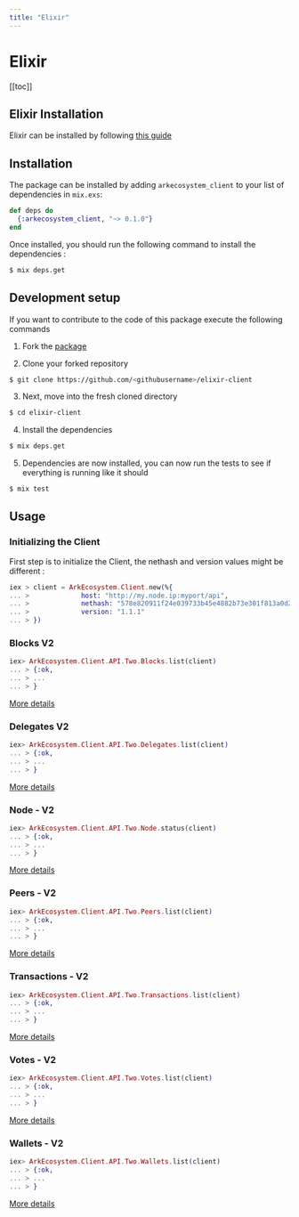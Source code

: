 ```yaml
---
title: "Elixir"
---
```


# Elixir

[[toc]]

## Elixir Installation

Elixir can be installed by following [this guide](https://elixir-lang.org/install.html)

## Installation

The package can be installed by adding `arkecosystem_client` to your list of dependencies in `mix.exs`:

```elixir
def deps do
  {:arkecosystem_client, "~> 0.1.0"}
end
```

Once installed, you should run the following command to install the dependencies :
```bash
$ mix deps.get
```

## Development setup

If you want to contribute to the code of this package execute the following commands

1) Fork the [package](https://github.com/ArkEcosystem/elixir-client)

2) Clone your forked repository

```bash
$ git clone https://github.com/<githubusername>/elixir-client
```

3) Next, move into the fresh cloned directory

```bash
$ cd elixir-client
```

4) Install the dependencies

```bash
$ mix deps.get
```

5) Dependencies are now installed, you can now run the tests to see if everything is running like it should
```bash
$ mix test
```

## Usage

### Initializing the Client

First step is to initialize the Client, the nethash and version values might be different :

```elixir
iex > client = ArkEcosystem.Client.new(%{
... >             host: "http://my.node.ip:myport/api",
... >             nethash: "578e820911f24e039733b45e4882b73e301f813a0d2c31330dafda84534ffa23",
... >             version: "1.1.1"
... > })
```

### Blocks V2

```elixir
iex> ArkEcosystem.Client.API.Two.Blocks.list(client)
... > {:ok,
... > ...
... > }
```

[More details](https://github.com/ArkEcosystem/elixir-client/blob/master/lib/arkecosystem/client/api/two/blocks.ex#L9)

### Delegates V2

```elixir
iex> ArkEcosystem.Client.API.Two.Delegates.list(client)
... > {:ok,
... > ...
... > }
```

[More details](https://github.com/ArkEcosystem/elixir-client/blob/master/lib/arkecosystem/client/api/two/delegates.ex#L8)

### Node - V2

```elixir
iex> ArkEcosystem.Client.API.Two.Node.status(client)
... > {:ok,
... > ...
... > }
```

[More details](https://github.com/ArkEcosystem/elixir-client/blob/master/lib/arkecosystem/client/api/two/node.ex#L8)

### Peers - V2

```elixir
iex> ArkEcosystem.Client.API.Two.Peers.list(client)
... > {:ok,
... > ...
... > }
```

[More details](https://github.com/ArkEcosystem/elixir-client/blob/master/lib/arkecosystem/client/api/two/peers.ex#L8)

### Transactions - V2

```elixir
iex> ArkEcosystem.Client.API.Two.Transactions.list(client)
... > {:ok,
... > ...
... > }
```

[More details](https://github.com/ArkEcosystem/elixir-client/blob/master/lib/arkecosystem/client/api/two/transactions.ex#L8)

### Votes - V2

```elixir
iex> ArkEcosystem.Client.API.Two.Votes.list(client)
... > {:ok,
... > ...
... > }
```

[More details](https://github.com/ArkEcosystem/elixir-client/blob/master/lib/arkecosystem/client/api/two/votes.ex#L8)

### Wallets - V2

```elixir
iex> ArkEcosystem.Client.API.Two.Wallets.list(client)
... > {:ok,
... > ...
... > }
```

[More details](https://github.com/ArkEcosystem/elixir-client/blob/master/lib/arkecosystem/client/api/two/wallets.ex#L8)
